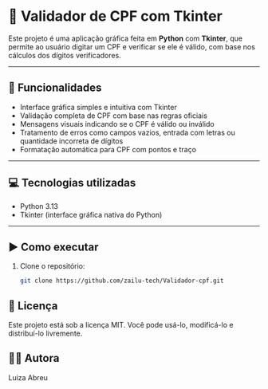 # 🧾 Validador de CPF com Tkinter

Este projeto é uma aplicação gráfica feita em **Python** com **Tkinter**, que permite ao usuário digitar um CPF e verificar se ele é válido, com base nos cálculos dos dígitos verificadores.

---

## 📌 Funcionalidades

- Interface gráfica simples e intuitiva com Tkinter
- Validação completa de CPF com base nas regras oficiais
- Mensagens visuais indicando se o CPF é válido ou inválido
- Tratamento de erros como campos vazios, entrada com letras ou quantidade incorreta de dígitos
- Formatação automática para CPF com pontos e traço

---

## 💻 Tecnologias utilizadas

- Python 3.13
- Tkinter (interface gráfica nativa do Python)

---

## ▶️ Como executar

1. Clone o repositório:
   ```bash
   git clone https://github.com/zailu-tech/Validador-cpf.git


## 📄 Licença

Este projeto está sob a licença MIT. Você pode usá-lo, modificá-lo e distribuí-lo livremente.
## 🙋‍♀️ Autora

Luiza Abreu
